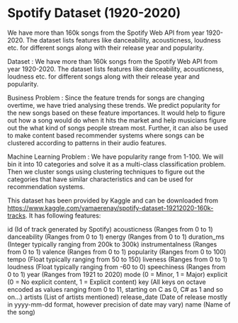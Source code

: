 # Spotify Dataset (1920-2020)

We have more than 160k songs from the Spotify Web API from year 1920-2020. The dataset lists features like danceability, acousticness, loudness etc. for different songs along with their release year and popularity.

Dataset : We have more than 160k songs from the Spotify Web API from year 1920-2020. The dataset lists features like danceability, acousticness, loudness etc. for different songs along with their release year and popularity.

Business Problem : Since the feature trends for songs are changing overtime, we have tried analysing these trends. We predict popularity for the new songs based on these feature importances. It would help to figure out how a song would do when it hits the market and help musicians figure out the what kind of songs people stream most. Further, it can also be used to make content based recommender systems where songs can be clustered according to patterns in their audio features.

Machine Learning Problem : We have popularity range from 1-100. We will bin it into 10 categories and solve it as a multi-class classification problem. Then we cluster songs using clustering techniques to figure out the categories that have similar characteristics and can be used for recommendation systems.

This dataset has been provided by Kaggle and can be downloaded from https://www.kaggle.com/yamaerenay/spotify-dataset-19212020-160k-tracks. It has following features:

id (Id of track generated by Spotify)
acousticness (Ranges from 0 to 1)
danceability (Ranges from 0 to 1)
energy (Ranges from 0 to 1)
duration_ms (Integer typically ranging from 200k to 300k)
instrumentalness (Ranges from 0 to 1)
valence (Ranges from 0 to 1)
popularity (Ranges from 0 to 100)
tempo (Float typically ranging from 50 to 150)
liveness (Ranges from 0 to 1)
loudness (Float typically ranging from -60 to 0)
speechiness (Ranges from 0 to 1)
year (Ranges from 1921 to 2020)
mode (0 = Minor, 1 = Major)
explicit (0 = No explicit content, 1 = Explicit content)
key (All keys on octave encoded as values ranging from 0 to 11, starting on C as 0, C# as 1 and so on…)
artists (List of artists mentioned)
release_date (Date of release mostly in yyyy-mm-dd format, however precision of date may vary)
name (Name of the song)
